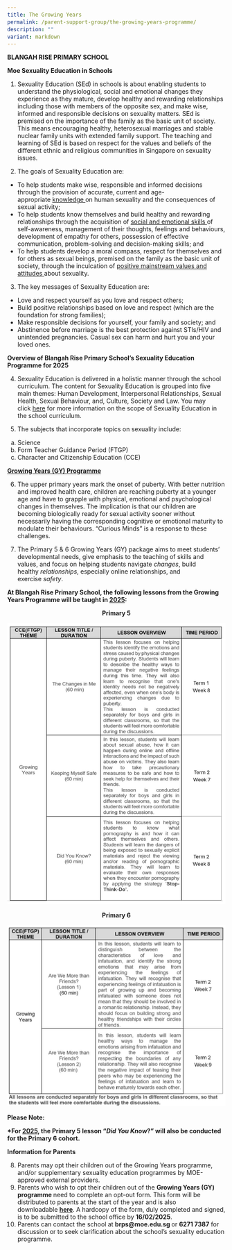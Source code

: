 ```yaml
---
title: The Growing Years
permalink: /parent-support-group/the-growing-years-programme/
description: ""
variant: markdown
---
```

<p><strong>BLANGAH RISE PRIMARY SCHOOL</strong></p>
<p><strong>Moe Sexuality Education in Schools</strong></p>
<ol>
<li>Sexuality Education (SEd) in schools is about enabling students to understand the physiological, social and emotional changes they experience as they mature, develop healthy and rewarding relationships including those with members of the opposite sex, and make wise, informed and responsible decisions on sexuality matters. SEd is premised on the importance of the family as the basic unit of society. This means encouraging healthy, heterosexual marriages and stable nuclear family units with extended family support. The teaching and learning of SEd is based on respect for the values and beliefs of the different ethnic and religious communities in Singapore on sexuality issues.</li>
</ol>
<ol start="2">
<li>The goals of Sexuality Education are:</li>
</ol>
<ul>
<li>To help students make wise, responsible and informed decisions through the provision of accurate, current and age-appropriate&nbsp;<u>knowledge&nbsp;</u>on human sexuality and the consequences of sexual activity;</li>
<li>To help students know themselves and build healthy and rewarding relationships through the acquisition of&nbsp;<u>social and emotional skills&nbsp;</u>of self-awareness, management of their thoughts, feelings and behaviours, development of empathy for others, possession of effective communication, problem-solving and decision-making skills; and</li>
<li>To help students develop a moral compass, respect for themselves and for others as sexual beings, premised on the family as the basic unit of society, through the inculcation of&nbsp;<u>positive mainstream values and attitudes&nbsp;</u>about sexuality.</li>
</ul>
<ol start="3">
<li>The key messages of Sexuality Education are:</li>
</ol>
<ul>
<li>Love and respect yourself as you love and respect others;</li>
<li>Build positive relationships based on love and respect (which are the foundation for strong families);</li>
<li>Make responsible decisions for yourself, your family and society; and</li>
<li>Abstinence before marriage is the best protection against STIs/HIV and unintended pregnancies. Casual sex can harm and hurt you and your loved ones.</li>
</ul>
<p><strong>Overview of Blangah Rise Primary&nbsp;</strong><strong>School’s</strong><strong>&nbsp;Sexuality Education Programme for 2025</strong></p>
<ol start="4">
<li>Sexuality Education is delivered in a holistic manner through the school curriculum. The content for Sexuality Education is grouped into five main themes: Human Development, Interpersonal Relationships, Sexual Health, Sexual Behaviour, and, Culture, Society and Law. You may click&nbsp;<a href="https://www.moe.gov.sg/education-in-sg/our-programmes/sexuality-education/scope-and-teaching-approach"><u>here</u></a>&nbsp;for more information on the scope of Sexuality Education in the school curriculum.</li>
</ol>
<ol start="5">
<li>The subjects that incorporate topics on sexuality include:</li>
</ol>
<ol style="list-style-type: lower-alpha;">
<li>Science</li>
<li>Form Teacher Guidance Period (FTGP)</li>
<li>Character and Citizenship Education (CCE)</li>
</ol>
<p><strong><u>Growing Years (GY) Programme</u></strong></p>
<ol start="6">
<li>The upper primary years mark the onset of puberty. With better nutrition and improved health care, children are reaching puberty at a younger age and have to grapple with physical, emotional and psychological changes in themselves. The implication is that our children are becoming biologically ready for sexual activity sooner without necessarily having the corresponding cognitive or emotional maturity to modulate their behaviours. “Curious Minds” is a response to these challenges.</li>
</ol>
<ol start="7">
<li>The Primary 5 &amp; 6 Growing Years (GY) package aims to meet students’ developmental needs, give emphasis to the teaching of skills and values, and focus on helping students navigate&nbsp;<em>changes</em>, build healthy&nbsp;<em>relationships</em>, especially online relationships, and exercise&nbsp;<em>safety</em>.</li>
</ol>
<p><strong>At Blangah Rise Primary School, the following lessons from the Growing Years Programme will be taught in&nbsp;<u>2025</u>:</strong></p>
<p style="text-align: center;"><strong>Primary 5</strong></p>

![](/images/Growing%20Years/Pri_5_Growing_Years.jpg)

<p style="text-align: center;"><strong>Primary 6</strong></p>

![](/images/Growing%20Years/Pri_6_Growing_Years.jpg)

<p><strong>Please Note:</strong></p>
<p><strong>*For&nbsp;<u>2025</u>, the Primary 5 lesson “<em>Did You Know</em>?” will also be conducted for the Primary 6 cohort.&nbsp;</strong></p>
<p><strong>Information for Parents</strong></p>
<ol start="8">
<li>Parents may opt their children out of the Growing Years programme, and/or supplementary sexuality education programmes by MOE-approved external providers.</li>
<li>Parents who wish to opt their children out of the&nbsp;<strong>Growing Years (GY) programme&nbsp;</strong>need to complete an opt-out form. This form will be distributed to parents at the start of the year and is also downloadable&nbsp;<a href="/files/Growing%20Years/Parents__Letter___Opt_out_Form_2025__Signed_.pdf"><strong>here</strong></a>. A hardcopy of the form, duly completed and signed, is to be submitted to the school office by&nbsp;<strong>16/02/2025</strong>.</li>
<li>Parents can contact the school at&nbsp;<strong>brps@moe.edu.sg&nbsp;</strong>or&nbsp;<strong>6271 7387</strong>&nbsp;for discussion or to seek clarification about the school’s sexuality education programme.</li>
</ol>
